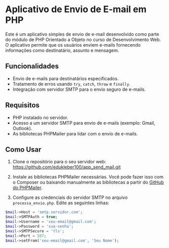 # Aplicativo de Envio de E-mail em PHP

Este é um aplicativo simples de envio de e-mail desenvolvido como parte do módulo de PHP Orientado a Objeto no curso de Desenvolvimento Web. O aplicativo permite que os usuários enviem e-mails fornecendo informações como destinatário, assunto e mensagem.

## Funcionalidades

- Envio de e-mails para destinatários especificados.
- Tratamento de erros usando `try`, `catch`, `throw` e `finally`.
- Integração com servidor SMTP para o envio seguro de e-mails.

## Requisitos

- PHP instalado no servidor.
- Acesso a um servidor SMTP para envio de e-mails (exemplo: Gmail, Outlook).
- As bibliotecas PHPMailer para lidar com o envio de e-mails.

## Como Usar

1. Clone o repositório para o seu servidor web: https://github.com/edukleber100/app_send_mail.git

2. Instale as bibliotecas PHPMailer necessárias. Você pode fazer isso com o Composer ou baixando manualmente as bibliotecas a partir do [GitHub do PHPMailer](https://github.com/PHPMailer/PHPMailer).

3. Configure as credenciais do servidor SMTP no arquivo `processa_envio.php`. Edite as seguintes linhas:

```php
$mail->Host = 'smtp.servidor.com';
$mail->SMTPAuth = true;
$mail->Username = 'seu-email@gmail.com';
$mail->Password = 'sua-senha';
$mail->SMTPSecure = 'tls';
$mail->Port = 587;
$mail->setFrom('seu-email@gmail.com', 'Seu Nome');
